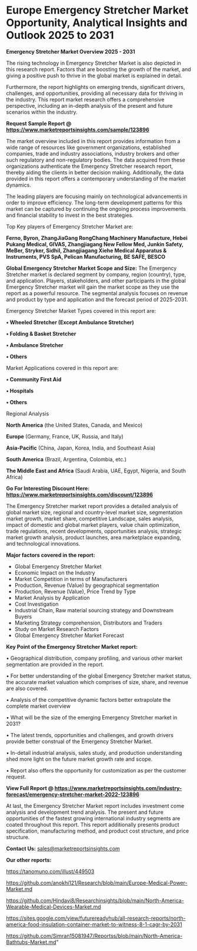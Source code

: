  # Europe Emergency Stretcher Market Opportunity, Analytical Insights and Outlook 2025 to 2031

<Strong> Emergency Stretcher Market Overview 2025 - 2031</strong>

The rising technology in Emergency Stretcher Market is also depicted in this research report. Factors that are boosting the growth of the market, and giving a positive push to thrive in the global market is explained in detail.

Furthermore, the report highlights on emerging trends, significant drivers, challenges, and opportunities, providing all necessary data for thriving in the industry. This report market research offers a comprehensive perspective, including an in-depth analysis of the present and future scenarios within the industry.

<strong>Request Sample Report @ <a href=https://www.marketreportsinsights.com/sample/123896>https://www.marketreportsinsights.com/sample/123896</a></strong>

The market overview included in this report provides information from a wide range of resources like government organizations, established companies, trade and industry associations, industry brokers and other such regulatory and non-regulatory bodies. The data acquired from these organizations authenticate the Emergency Stretcher research report, thereby aiding the clients in better decision making. Additionally, the data provided in this report offers a contemporary understanding of the market dynamics.

The leading players are focusing mainly on technological advancements in order to improve efficiency. The long-term development patterns for this market can be captured by continuing the ongoing process improvements and financial stability to invest in the best strategies.

Top Key players of Emergency Stretcher Market are:

<strong>Ferno, Byron, ZhangJiaGang RongChang Machinery Manufacture, Hebei Pukang Medical, GIVAS, Zhangjiagang New Fellow Med, Junkin Safety, MeBer, Stryker, Sidhil, Zhangjiagang Xiehe Medical Apparatus & Instruments, PVS SpA, Pelican Manufacturing, BE SAFE, BESCO</strong>

<strong><b>Global Emergency Stretcher Market Scope and Size:</b></strong>
The Emergency Stretcher market is declared segment by company, region (country), type, and application. Players, stakeholders, and other participants in the global Emergency Stretcher market will gain the market scope as they use the report as a powerful resource. The segmental analysis focuses on revenue and product by type and application and the forecast period of 2025-2031.

Emergency Stretcher Market Types covered in this report are:

<strong>• Wheeled Stretcher (Except Ambulance Stretcher)

• Folding & Basket Stretcher

• Ambulance Stretcher

• Others</strong>

Market Applications covered in this report are:

<strong>• Community First Aid

• Hospitals

• Others</strong> 

Regional Analysis

<strong>North America</strong> (the United States, Canada, and Mexico)

<strong>Europe</strong> (Germany, France, UK, Russia, and Italy)

<strong>Asia-Pacific</strong> (China, Japan, Korea, India, and Southeast Asia)

<strong>South America</strong> (Brazil, Argentina, Colombia, etc.)

<strong>The Middle East and Africa</strong> (Saudi Arabia, UAE, Egypt, Nigeria, and South Africa)

<strong>Go For Interesting Discount Here: <a href=https://www.marketreportsinsights.com/discount/123896>https://www.marketreportsinsights.com/discount/123896</a></strong>

The Emergency Stretcher market report provides a detailed analysis of global market size, regional and country-level market size, segmentation market growth, market share, competitive Landscape, sales analysis, impact of domestic and global market players, value chain optimization, trade regulations, recent developments, opportunities analysis, strategic market growth analysis, product launches, area marketplace expanding, and technological innovations.

<strong><b>Major factors covered in the report:</b></strong>
<ul>
  <li>Global Emergency Stretcher Market </li>
  <li>Economic Impact on the Industry</li>
  <li>Market Competition in terms of Manufacturers</li>
  <li>Production, Revenue (Value) by geographical segmentation</li>
  <li>Production, Revenue (Value), Price Trend by Type</li>
  <li>Market Analysis by Application</li>
  <li>Cost Investigation</li>
  <li>Industrial Chain, Raw material sourcing strategy and Downstream Buyers</li>
  <li>Marketing Strategy comprehension, Distributors and Traders</li>
  <li>Study on Market Research Factors</li>
  <li>Global Emergency Stretcher Market Forecast</li>
</ul>

<strong><b>Key Point of the Emergency Stretcher Market report:</b></strong>

• Geographical distribution, company profiling, and various other market segmentation are provided in the report.

• For better understanding of the global Emergency Stretcher market status, the accurate market valuation which comprises of size, share, and revenue are also covered.

• Analysis of the competitive dynamic factors better extrapolate the complete market overview

• What will be the size of the emerging Emergency Stretcher market in 2031?

• The latest trends, opportunities and challenges, and growth drivers provide better construal of the Emergency Stretcher Market.

• In-detail industrial analysis, sales study, and production understanding shed more light on the future market growth rate and scope.

• Report also offers the opportunity for customization as per the customer request.

<strong><b>View Full Report @ <a href=https://www.marketreportsinsights.com/industry-forecast/emergency-stretcher-market-2022-123896>https://www.marketreportsinsights.com/industry-forecast/emergency-stretcher-market-2022-123896</a></b></strong>


At last, the Emergency Stretcher Market report includes investment come analysis and development trend analysis. The present and future opportunities of the fastest growing international industry segments are coated throughout this report. This report additionally presents product specification, manufacturing method, and product cost structure, and price structure.

<strong>Contact Us:</strong>
sales@marketreportsinsights.com

<strong>Our other reports:</strong>

<a href=https://tanomuno.com/illust/449503>https://tanomuno.com/illust/449503</a>

<a href=https://github.com/anokhi121/Research/blob/main/Europe-Medical-Power-Market.md>https://github.com/anokhi121/Research/blob/main/Europe-Medical-Power-Market.md</a>

<a href=https://github.com/Hindavi8/Researchinsights/blob/main/North-America-Wearable-Medical-Devices-Market.md>https://github.com/Hindavi8/Researchinsights/blob/main/North-America-Wearable-Medical-Devices-Market.md</a>

<a href=https://sites.google.com/view/futurereadyhub/all-research-reports/north-america-food-insulation-container-market-to-witness-8-1-cagr-by-2031>https://sites.google.com/view/futurereadyhub/all-research-reports/north-america-food-insulation-container-market-to-witness-8-1-cagr-by-2031</a>

<a href=https://github.com/Simran15081947/Reportss/blob/main/North-America-Bathtubs-Market.md>https://github.com/Simran15081947/Reportss/blob/main/North-America-Bathtubs-Market.md</a>"
